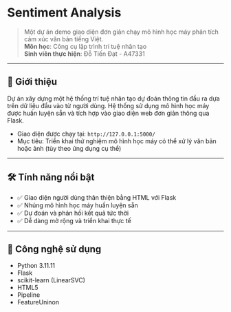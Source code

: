 # Sentiment Analysis

> Một dự án demo giao diện đơn giản chạy mô hình học máy phân tích cảm xúc văn bản tiếng Việt.  
> **Môn học**: Công cụ lập trình trí tuệ nhân tạo  
> **Sinh viên thực hiện**: Đỗ Tiến Đạt - A47331

---

## 🚀 Giới thiệu

Dự án xây dựng một hệ thống trí tuệ nhân tạo dự đoán thông tin đầu ra dựa trên dữ liệu đầu vào từ người dùng. Hệ thống sử dụng mô hình học máy được huấn luyện sẵn và tích hợp vào giao diện web đơn giản thông qua Flask.

- Giao diện được chạy tại: `http://127.0.0.1:5000/`
- Mục tiêu: Triển khai thử nghiệm mô hình học máy có thể xử lý văn bản hoặc ảnh (tùy theo ứng dụng cụ thể)

---

## 🛠️ Tính năng nổi bật

- ✅ Giao diện người dùng thân thiện bằng HTML với Flask  
- ✅ Nhúng mô hình học máy huấn luyện sẵn  
- ✅ Dự đoán và phản hồi kết quả tức thời  
- ✅ Dễ dàng mở rộng và triển khai thực tế

---

## 🧩 Công nghệ sử dụng
- Python 3.11.11
- Flask
- scikit-learn (LinearSVC)
- HTML5
- Pipeline
- FeatureUninon




